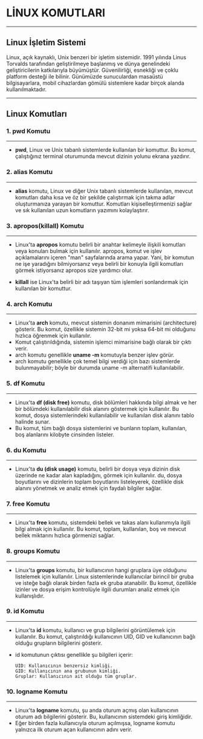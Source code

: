# LİNUX KOMUTLARI

---

## Linux İşletim Sistemi
Linux, açık kaynaklı, Unix benzeri bir işletim sistemidir. 1991 yılında Linus Torvalds tarafından geliştirilmeye başlanmış ve dünya genelindeki geliştiricilerin katkılarıyla büyümüştür. Güvenilirliği, esnekliği ve çoklu platform desteği ile bilinir. Günümüzde sunuculardan masaüstü bilgisayarlara, mobil cihazlardan gömülü sistemlere kadar birçok alanda kullanılmaktadır.

---

## Linux Komutları
### **1.** **pwd**  Komutu
---

* **pwd**, Linux ve Unix tabanlı sistemlerde kullanılan bir komuttur. Bu komut, çalıştığınız terminal oturumunda mevcut dizinin yolunu ekrana yazdırır.

### **2.** **alias** Komutu

---

* **alias** komutu, Linux ve diğer Unix tabanlı sistemlerde kullanılan, mevcut komutları daha kısa ve öz bir şekilde çalıştırmak için takma adlar oluşturmanıza yarayan bir komuttur. Komutları kişiselleştirmenizi sağlar ve sık kullanılan uzun komutların yazımını kolaylaştırır.

### **3.** **apropos(killall)** Komutu

---

* Linux'ta **apropos** komutu belirli bir anahtar kelimeyle ilişkili komutları veya konuları bulmak için kullanılır. apropos, komut ve işlev açıklamalarını içeren "man" sayfalarında arama yapar. Yani, bir komutun ne işe yaradığını bilmiyorsanız veya belirli bir konuyla ilgili komutları görmek istiyorsanız apropos size yardımcı olur.

* **killall** ise Linux'ta belirli bir adı taşıyan tüm işlemleri sonlandırmak için kullanılan bir komuttur.

### **4.** **arch** Komutu

---

* Linux'ta **arch** komutu, mevcut sistemin donanım mimarisini (architecture) gösterir. Bu komut, özellikle sistemin 32-bit mi yoksa 64-bit mi olduğunu hızlıca öğrenmek için kullanılır. 
* Komut çalıştırıldığında, sistemin işlemci mimarisine bağlı olarak bir çıktı verir.
* arch komutu genellikle **uname -m** komutuyla benzer işlev görür.
* arch komutu genellikle çok temel bilgi verdiği için bazı sistemlerde bulunmayabilir; böyle bir durumda uname -m alternatifi kullanılabilir.

### **5.** **df** Komutu

---

* Linux'ta **df (disk free)** komutu, disk bölümleri hakkında bilgi almak ve her bir bölümdeki kullanılabilir disk alanını göstermek için kullanılır. Bu komut, dosya sistemlerindeki kullanılabilir ve kullanılan disk alanını tablo halinde sunar.
* Bu komut, tüm bağlı dosya sistemlerini ve bunların toplam, kullanılan, boş alanlarını kilobyte cinsinden listeler.

### **6.** **du** Komutu

---

* Linux'ta **du (disk usage)** komutu, belirli bir dosya veya dizinin disk üzerinde ne kadar alan kapladığını, görmek için kullanılır. du, dosya boyutlarını ve dizinlerin toplam boyutlarını listeleyerek, özellikle disk alanını yönetmek ve analiz etmek için faydalı bilgiler sağlar.
  
 ### **7.** **free** Komutu

  ---

* Linux'ta **free** komutu, sistemdeki bellek ve takas alanı kullanımıyla ilgili bilgi almak için kullanılır. Bu komut, toplam, kullanılan, boş ve mevcut bellek miktarını hızlıca görmenizi sağlar. 

### **8.** **groups** Komutu

---
* Linux'ta **groups** komutu, bir kullanıcının hangi gruplara üye olduğunu listelemek için kullanılır. Linux sistemlerinde kullanıcılar birincil bir gruba ve isteğe bağlı olarak birden fazla ek gruba atanabilir. Bu komut, özellikle izinler ve dosya erişim kontrolüyle ilgili durumları analiz etmek için kullanışlıdır. 

### **9.** **id** Komutu

---

* Linux'ta **id** komutu, kullanıcı ve grup bilgilerini görüntülemek için kullanılır. Bu komut, çalıştırıldığı kullanıcının UID, GID ve kullanıcının bağlı olduğu grupların bilgilerini gösterir. 
* id komutunun çıktısı genellikle şu bilgileri içerir:
    
      UID: Kullanıcının benzersiz kimliği.
      GID: Kullanıcının ana grubunun kimliği.
      Gruplar: Kullanıcının ait olduğu tüm gruplar.

### **10.** **logname** Komutu

---

* Linux'ta **logname** komutu, şu anda oturum açmış olan kullanıcının oturum adı bilgilerini gösterir. Bu, kullanıcının sistemdeki giriş kimliğidir. 
* Eğer birden fazla kullanıcıyla oturum açılmışsa, logname komutu yalnızca ilk oturum açan kullanıcının adını verir. 

